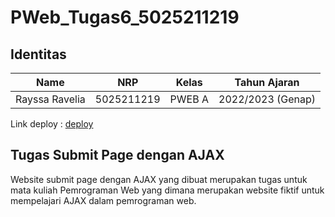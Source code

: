 # PWeb_Tugas6_5025211219

## Identitas
| Name           | NRP        | Kelas     | Tahun Ajaran      |
| ---            | ---        | ----------|---                |
| Rayssa Ravelia | 5025211219 |PWEB A     | 2022/2023 (Genap) |

Link deploy : [deploy](https://bootstrap-rayrednet.vercel.app/)

## Tugas Submit Page dengan AJAX
Website submit page dengan AJAX yang dibuat merupakan tugas untuk mata kuliah Pemrograman Web yang dimana merupakan website fiktif untuk mempelajari AJAX dalam pemrograman web.
